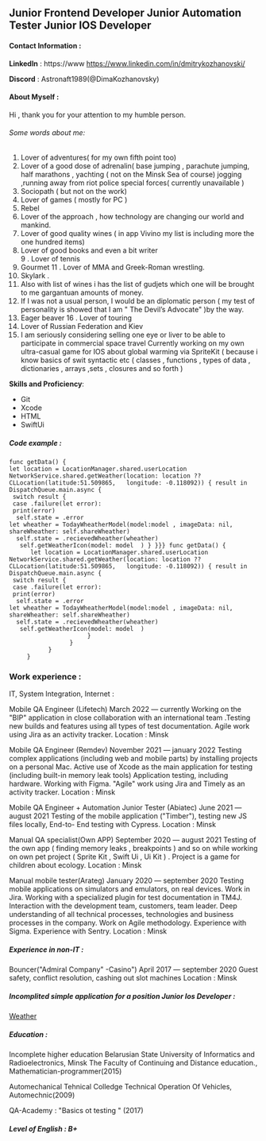 
## Junior Frontend Developer  Junior Automation Tester Junior IOS Developer 
#### Contact Information : 

**LinkedIn** : https://www https://www.linkedin.com/in/dmitrykozhanovski/

**Discord** : Astronaft1989(@DimaKozhanovsky)

#### About Myself : 
Hi , thank you for your attention to my humble person.

###### Some words about me:

1. Lover of adventures( for my own fifth point too)
2. Lover of a good dose of adrenalin( base jumping , parachute jumping, half marathons , yachting ( not on the Minsk Sea of course) jogging ,running away from riot police special forces( currently unavailable )
3. Sociopath ( but not on the work)
4. Lover of games ( mostly for PC )
5. Rebel
6. Lover of the approach , how technology are changing our world and mankind.
7. Lover of good quality wines ( in app Vivino my list is including more the one hundred items)
8. Lover of good books and even a bit writer         
9 . Lover of tennis
10. Gourmet
11 . Lover of MMA and Greek-Roman wrestling.
12. Skylark .
13. Also with list of wines i has the list of gudjets which one will be brought to me gargantuan amounts of money.
14. If I was not a usual person, I would be an diplomatic person ( my test of personality is showed that I am "  The Devil’s Advocate" )by the way.
15. Eager beaver
16 . Lover of touring
17. Lover of Russian Federation and Kiev
18. I am seriously considering selling one eye or liver to be able to participate in commercial space travel
Currently working on my own ultra-casual game for IOS about global warming via SpriteKit ( because i know basics of swit syntactic etc ( classes , functions , types of data , dictionaries , arrays ,sets , closures and so forth )

**Skills and Proficiency**:
- Git 
- Xcode 
- HTML
- SwiftUi

#####  Code example : 
```
func getData() {
let location = LocationManager.shared.userLocation
NetworkService.shared.getWeather(location: location ?? CLLocation(latitude:51.509865,   longitude: -0.118092)) { result in
DispatchQueue.main.async {
 switch result {
 case .failure(let error):
 print(error)
  self.state = .error
let wheather = TodayWheatherModel(model:model , imageData: nil, shareWheather: self.shareWheather)
  self.state = .recievedWheather(wheather)
   self.getWeatherIcon(model: model  ) } }}} func getData() {
      let location = LocationManager.shared.userLocation
NetworkService.shared.getWeather(location: location ?? CLLocation(latitude:51.509865,   longitude: -0.118092)) { result in
DispatchQueue.main.async {
 switch result {
 case .failure(let error):
 print(error)
  self.state = .error
let wheather = TodayWheatherModel(model:model , imageData: nil, shareWheather: self.shareWheather)
  self.state = .recievedWheather(wheather)
   self.getWeatherIcon(model: model  ) 
                      }
                 }
           }
     }
   ```
### Work experience :
IT, System Integration, Internet :

Mobile QA Engineer (Lifetech)
March 2022 — currently
Working on the "BIP" application in close collaboration with an international team .Testing new builds and features using all types of test documentation. Agile work using Jira as an activity tracker.
Location : Minsk

Mobile QA Engineer (Remdev)
November 2021 — january 2022
Testing complex applications (including web and mobile parts) by installing projects on a personal Mac. Active use of Xcode as the main application for testing (including built-in memory leak tools)
Application testing, including hardware. Working with Figma. "Agile" work using Jira and Timely as an activity tracker.
Location : Minsk

Mobile QA Engineer + Automation Junior Tester (Abiatec) 
June 2021 — august 2021
Testing of the mobile application ("Тimber"), testing new JS files locally, End-to- End testing with Cypress.
Location : Minsk



Manual QA specialist(Own APP)
September 2020 — august 2021
Testing of the own app ( finding memory leaks , breakpoints ) and so on while working on own pet project ( Sprite Kit , Swift Ui , Ui Kit ) . Project is a game for children about ecology.
Location : Minsk


Manual mobile tester(Arateg)
January 2020 — september 2020
Testing mobile applications on simulators and emulators, on real devices. Work in Jira. Working with a specialized plugin for test documentation in TM4J. Interaction with the development team, customers, team leader. Deep understanding of all technical processes, technologies and business processes in the company. Work on Agile methodology. Experience with Sigma. Experience with Sentry.
Location : Minsk

##### Experience in non-IT :

Bouncer("Admiral Company" -Casino")
April 2017 — september 2020
Guest safety, conflict resolution, cashing out slot machines
Location : Minsk



#####  Incomplited simple application for a position Junior Ios Developer : 

[Weather](http:/https://github.com/DimaKozhanovsky/FunnyWeather "Weather")
##### Education : 
Incomplete higher education 
Belarusian State University of Informatics and Radioelectronics, Minsk 
The Faculty of Continuing and Distance education., Mathematician-programmer(2015)

Automechanical Tehnical Colledge
Technical Operation Of Vehicles, Automechnic(2009)

QA-Academy : "Basics ot testing " (2017)

##### Level of English : B+ 

